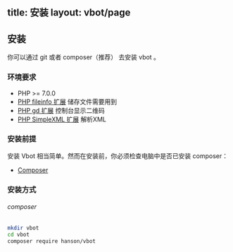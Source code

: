 title: 安装
layout: vbot/page
---

## 安装

你可以通过 git 或者 composer（推荐） 去安装 vbot 。

### 环境要求

- PHP >= 7.0.0
- [PHP fileinfo 扩展](http://php.net/manual/en/book.fileinfo.php) 储存文件需要用到
- [PHP gd 扩展](http://php.net/manual/en/book.image.php) 控制台显示二维码
- [PHP SimpleXML 扩展](https://secure.php.net/manual/en/book.simplexml.php) 解析XML

### 安装前提

安装 Vbot 相当简单。然而在安装前，你必须检查电脑中是否已安装 composer：

- [Composer](https://laravel-china.org/topics/4484/composer-mirror-use-help)

### 安装方式

###### composer
``` bash
mkdir vbot
cd vbot
composer require hanson/vbot
```

